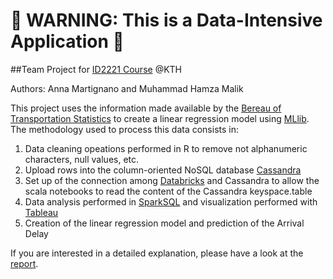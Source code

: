 # :rotating_light: WARNING: This is a Data-Intensive Application :rotating_light:

##Team Project for [ID2221 Course](https://id2221kth.github.io/) @KTH

Authors: Anna Martignano and Muhammad Hamza Malik  

This project uses the information made available by the [Bereau of Transportation Statistics](https://www.bts.gov/) to create a linear regression model using [MLlib](https://spark.apache.org/mllib/).  
The methodology used to process this data consists in:  
1. Data cleaning opeations performed in R to remove not alphanumeric characters, null values, etc.
2. Upload rows into the column-oriented NoSQL database [Cassandra](http://cassandra.apache.org/)
3. Set up of the connection among [Databricks](https://databricks.com/) and Cassandra to allow the scala notebooks to read the content of the Cassandra keyspace.table
4. Data analysis performed in [SparkSQL](https://spark.apache.org/sql/) and visualization performed with [Tableau](https://www.tableau.com/)
5. Creation of the linear regression model and prediction of the Arrival Delay

If you are interested in a detailed explanation, please have a look at the [report](/blob/master/Report.pdf).

